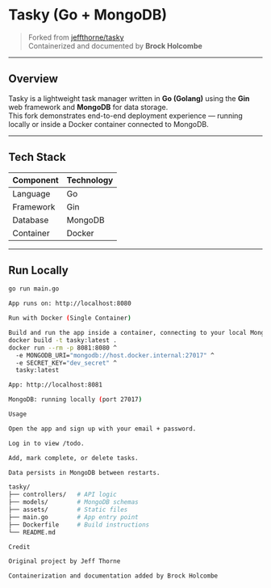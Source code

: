 # Tasky (Go + MongoDB)

> Forked from [jeffthorne/tasky](https://github.com/jeffthorne/tasky)  
> Containerized and documented by **Brock Holcombe**

---

## Overview
Tasky is a lightweight task manager written in **Go (Golang)** using the **Gin** web framework and **MongoDB** for data storage.  
This fork demonstrates end-to-end deployment experience — running locally or inside a Docker container connected to MongoDB.

---

## Tech Stack

| Component | Technology |
|------------|-------------|
| Language   | Go |
| Framework  | Gin |
| Database   | MongoDB |
| Container  | Docker |

---

## Run Locally

```bash
go run main.go

App runs on: http://localhost:8080

Run with Docker (Single Container)

Build and run the app inside a container, connecting to your local MongoDB instance:
docker build -t tasky:latest .
docker run --rm -p 8081:8080 ^
  -e MONGODB_URI="mongodb://host.docker.internal:27017" ^
  -e SECRET_KEY="dev_secret" ^
  tasky:latest

App: http://localhost:8081

MongoDB: running locally (port 27017)

Usage

Open the app and sign up with your email + password.

Log in to view /todo.

Add, mark complete, or delete tasks.

Data persists in MongoDB between restarts.

tasky/
├── controllers/   # API logic
├── models/        # MongoDB schemas
├── assets/        # Static files
├── main.go        # App entry point
├── Dockerfile     # Build instructions
└── README.md

Credit

Original project by Jeff Thorne

Containerization and documentation added by Brock Holcombe
